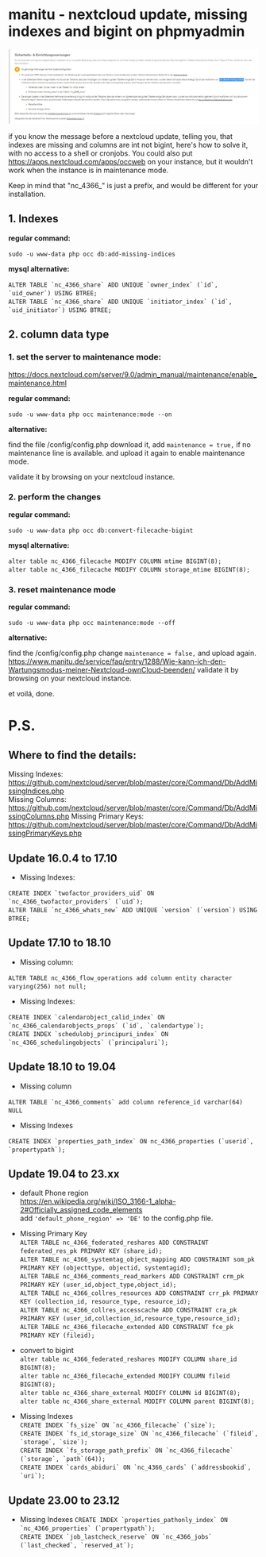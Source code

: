 # manitu - nextcloud update, missing indexes and bigint on phpmyadmin

![error.jpg](./error.JPG)

if you know the message before a nextcloud update, telling you, that indexes are missing and columns are int not bigint, here's how to solve it, with no access to a shell or cronjobs.
You could also put https://apps.nextcloud.com/apps/occweb on your instance, but it wouldn't work when the instance is in maintenance mode.

Keep in mind that "nc_4366_" is just a prefix, and would be different for your installation.

## 1. Indexes
**regular command:**

`sudo -u www-data php occ db:add-missing-indices`

**mysql alternative:**

``ALTER TABLE `nc_4366_share` ADD UNIQUE `owner_index` (`id`, `uid_owner`) USING BTREE;``  
``ALTER TABLE `nc_4366_share` ADD UNIQUE `initiator_index` (`id`, `uid_initiator`) USING BTREE;``

## 2. column data type
### 1. set the server to maintenance mode:
https://docs.nextcloud.com/server/9.0/admin_manual/maintenance/enable_maintenance.html

**regular command:**

`sudo -u www-data php occ maintenance:mode --on`

**alternative:**

find the file /config/config.php
download it, 
add `maintenance = true,` if no maintenance line is available.
and upload it again to enable maintenance mode.

validate it by browsing on your nextcloud instance.

### 2. perform the changes
**regular command:**

`sudo -u www-data php occ db:convert-filecache-bigint`

**mysql alternative:**

`alter table nc_4366_filecache MODIFY COLUMN mtime BIGINT(8);`  
`alter table nc_4366_filecache MODIFY COLUMN storage_mtime BIGINT(8);`

### 3. reset maintenance mode
**regular command:**

`sudo -u www-data php occ maintenance:mode --off`

**alternative:**

find the /config/config.php
change `maintenance = false,` and upload again.
https://www.manitu.de/service/faq/entry/1288/Wie-kann-ich-den-Wartungsmodus-meiner-Nextcloud-ownCloud-beenden/
validate it by browsing on your nextcloud instance.


et voilá, done.

# P.S.
## Where to find the details:
Missing Indexes: https://github.com/nextcloud/server/blob/master/core/Command/Db/AddMissingIndices.php  
Missing Columns: https://github.com/nextcloud/server/blob/master/core/Command/Db/AddMissingColumns.php
Missing Primary Keys: https://github.com/nextcloud/server/blob/master/core/Command/Db/AddMissingPrimaryKeys.php

## Update 16.0.4 to 17.10
- Missing Indexes:

``CREATE INDEX `twofactor_providers_uid` ON `nc_4366_twofactor_providers` (`uid`);``  
``ALTER TABLE `nc_4366_whats_new` ADD UNIQUE `version` (`version`) USING BTREE;``

## Update 17.10 to 18.10
- Missing column:

``ALTER TABLE nc_4366_flow_operations add column entity character varying(256) not null;``

- Missing Indexes:

``CREATE INDEX `calendarobject_calid_index` ON `nc_4366_calendarobjects_props` (`id`, `calendartype`);``  
``CREATE INDEX `schedulobj_principuri_index` ON `nc_4366_schedulingobjects` (`principaluri`);``

## Update 18.10 to 19.04
- Missing column

``ALTER TABLE `nc_4366_comments` add column reference_id varchar(64) NULL``

- Missing Indexes

``CREATE INDEX `properties_path_index` ON nc_4366_properties (`userid`, `propertypath`);``

## Update 19.04 to 23.xx

- default Phone region  
https://en.wikipedia.org/wiki/ISO_3166-1_alpha-2#Officially_assigned_code_elements  
add ``'default_phone_region' => 'DE'`` to the config.php file.

- Missing Primary Key  
``ALTER TABLE nc_4366_federated_reshares ADD CONSTRAINT federated_res_pk PRIMARY KEY (share_id);``  
``ALTER TABLE nc_4366_systemtag_object_mapping ADD CONSTRAINT som_pk PRIMARY KEY (objecttype, objectid, systemtagid);``  
``ALTER TABLE nc_4366_comments_read_markers ADD CONSTRAINT crm_pk PRIMARY KEY (user_id,object_type,object_id);``  
``ALTER TABLE nc_4366_collres_resources ADD CONSTRAINT crr_pk PRIMARY KEY (collection_id, resource_type, resource_id);``  
``ALTER TABLE nc_4366_collres_accesscache ADD CONSTRAINT cra_pk PRIMARY KEY (user_id,collection_id,resource_type,resource_id);``  
``ALTER TABLE nc_4366_filecache_extended ADD CONSTRAINT fce_pk PRIMARY KEY (fileid);``  

- convert to bigint  
``alter table nc_4366_federated_reshares MODIFY COLUMN share_id BIGINT(8);``  
``alter table nc_4366_filecache_extended MODIFY COLUMN fileid BIGINT(8);``  
``alter table nc_4366_share_external MODIFY COLUMN id BIGINT(8);``  
``alter table nc_4366_share_external MODIFY COLUMN parent BIGINT(8);``  

- Missing Indexes  
``CREATE INDEX `fs_size` ON `nc_4366_filecache` (`size`);``  
``CREATE INDEX `fs_id_storage_size` ON `nc_4366_filecache` (`fileid`, `storage`, `size`);``  
``CREATE INDEX `fs_storage_path_prefix` ON `nc_4366_filecache` (`storage`, `path`(64));``  
``CREATE INDEX `cards_abiduri` ON `nc_4366_cards` (`addressbookid`, `uri`);``  

## Update 23.00 to 23.12

- Missing Indexes 
``CREATE INDEX `properties_pathonly_index` ON `nc_4366_properties` (`propertypath`);``  
``CREATE INDEX `job_lastcheck_reserve` ON `nc_4366_jobs` (`last_checked`, `reserved_at`);``  

